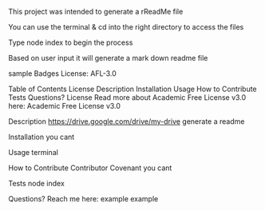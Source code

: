 
This project was intended to generate a rReadMe file 

You can use the terminal & cd into the right directory to access the files 

Type node index to begin the process 

Based on user input it will generate a mark down readme file 





sample
Badges
License: AFL-3.0

Table of Contents
License
Description
Installation
Usage
How to Contribute
Tests
Questions?
License
Read more about Academic Free License v3.0 here: Academic Free License v3.0

Description
https://drive.google.com/drive/my-drive 
generate a readme

Installation
you cant

Usage
terminal

How to Contribute
Contributor Covenant
you cant

Tests
node index

Questions?
Reach me here:
example
example

